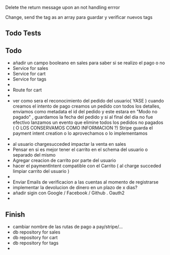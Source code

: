 Delete the return message upon an not handling errror 

Change, send the tag as an array para guardar y verificar nuevos tags

## Todo Tests


## Todo
- añadir un campo booleano en sales para saber si se realizo el pago o no
- Service for sales
- Service for cart
- Service for tags
- 
- Route for cart
- 
- ver como sera el reconocimiento del pedido del usuario( YASE ) cuando creamos el intento de pago creamos un pedido con todos los detalles, enviamos como metadata el id del pedido y este estara en "Modo no pagado" , guardamos la fecha del pedido y si al final del dia no fue efectivo lanzamos un evento que elimine todos los pedidos no pagados ( O LOS CONSERVAMOS COMO INFORMACION ?) Stripe guarda el payment intent creation o lo aprovechamos o lo implementamos
- 
- al usuario chargesucceded impactar la venta en sales
- Pensar en si es mejor tener el carrito en el schema del usuario o separado del mismo
- Agregar creacion de carrito por parte del usuario
- hacer el paymentIntent compatible con el Carrito ( al charge succeded limpiar carrito del usuario )
- 
- Enviar Emails de verificacion a las cuentas al momento de registrarse
- implementar la devolucion de dinero en un plazo de x dias?
- añadir sigin con Google / Facebook / Github . Oauth2
- 
## Finish

- cambiar nombre de las rutas de pago a pay/stripe/...
- db repository for sales
- db repository for cart
- db repository for tags
- 